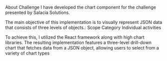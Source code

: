 About Challenge
I have developed the chart component for the challenge presented by Salacia Solutions.

The main objective of this implementation is to visually represent JSON data that consists of three levels of objects.:
Scope
Category
Individual activities

To achieve this, I utilized the React framework along with high chart libraries. The resulting implementation features a three-level drill-down chart that fetches data from a JSON object, allowing users to select from a variety of chart types
